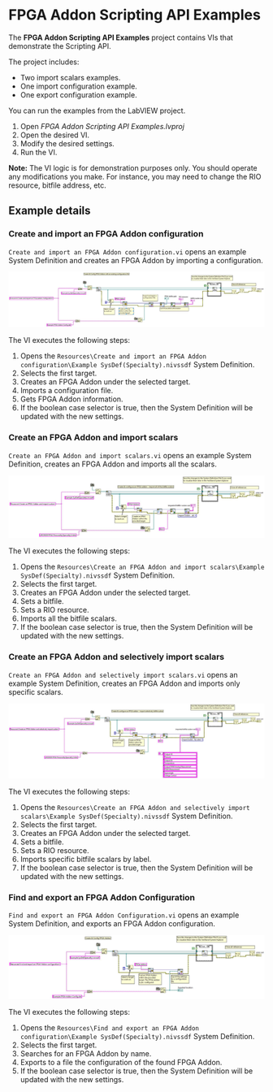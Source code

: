 # FPGA Addon Scripting API Examples
The **FPGA Addon Scripting API Examples** project contains VIs that demonstrate the Scripting API.

The project includes:
- Two import scalars examples.
- One import configuration example.
- One export configuration example.

You can run the examples from the LabVIEW project.
1. Open *FPGA Addon Scripting API Examples.lvproj*
1. Open the desired VI.
1. Modify the desired settings.
1. Run the VI.

**Note:** The VI logic is for demonstration purposes only. You should operate any modifications you make. For instance, you may need to change the RIO resource, bitfile address,  etc.

## Example details

### Create and import an FPGA Addon configuration

`Create and import an FPGA Addon configuration.vi` opens an example System Definition and creates an FPGA Addon by importing a configuration.

![Create and import an FPGA Addon configuration](./Images/CreateAndImportAnFpgaAddonConfiguration.JPG)

The VI executes the following steps:
   1. Opens the `Resources\Create and import an FPGA Addon configuration\Example SysDef(Specialty).nivssdf` System Definition.
   1. Selects the first target.
   1. Creates an FPGA Addon under the selected target.
   1. Imports a configuration file.
   1. Gets FPGA Addon information.
   1. If the boolean case selector is true, then the System Definition will be updated with the new settings.

### Create an FPGA Addon and import scalars

`Create an FPGA Addon and import scalars.vi` opens an example System Definition, creates an FPGA Addon and imports all the scalars.

![Create an FPGA Addon and import scalars](./Images/CreateAnFpgaAddonAndImportScalars.JPG)

The VI executes the following steps:
   1. Opens the `Resources\Create an FPGA Addon and import scalars\Example SysDef(Specialty).nivssdf` System Definition.
   1. Selects the first target.
   1. Creates an FPGA Addon under the selected target.
   1. Sets a bitfile.
   1. Sets a RIO resource.
   1. Imports all the bitfile scalars.
   1. If the boolean case selector is true, then the System Definition will be updated with the new settings.

### Create an FPGA Addon and selectively import scalars

`Create an FPGA Addon and selectively import scalars.vi` opens an example System Definition, creates an FPGA Addon and imports only specific scalars.

![Create an FPGA Addon and selectively import scalars](./Images/CreateAnFpgaAddonAndSelectivelyImportScalars.JPG)

The VI executes the following steps:
   1. Opens the `Resources\Create an FPGA Addon and selectively import scalars\Example SysDef(Specialty).nivssdf` System Definition.
   1. Selects the first target.
   1. Creates an FPGA Addon under the selected target.
   1. Sets a bitfile.
   1. Sets a RIO resource.
   1. Imports specific bitfile scalars by label.
   1. If the boolean case selector is true, then the System Definition will be updated with the new settings.
   
### Find and export an FPGA Addon Configuration

`Find and export an FPGA Addon Configuration.vi` opens an example System Definition, and exports an FPGA Addon configuration.

![Find and export an FPGA Addon Configuration](./Images/FindAndExportAnFpgaAddonConfiguration.JPG)

The VI executes the following steps:
   1. Opens the `Resources\Find and export an FPGA Addon configuration\Example SysDef(Specialty).nivssdf` System Definition.
   1. Selects the first target.
   1. Searches for an FPGA Addon by name.
   1. Exports to a file the configuration of the found FPGA Addon.
   1. If the boolean case selector is true, then the System Definition will be updated with the new settings.
